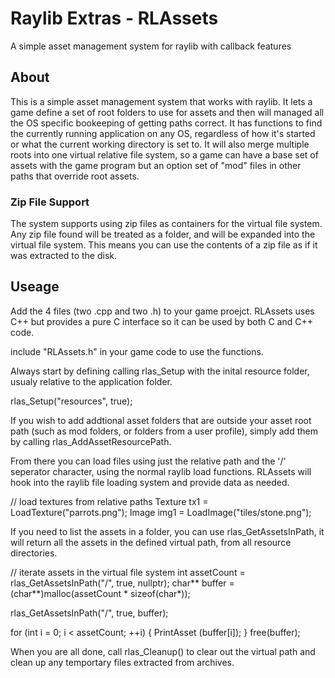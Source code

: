 # Raylib Extras - RLAssets
A simple asset management system for raylib with callback features

## About
This is a simple asset management system that works with raylib. It lets a game define a set of root folders to use for assets and then will managed all the OS specific bookeeping of getting paths correct. It has functions to find the currently running application on any OS, regardless of how it's started or what the current working directory is set to. It will also merge multiple roots into one virtual relative file system, so a game can have a base set of assets with the game program but an option set of "mod" files in other paths that override root assets.

### Zip File Support
The system supports using zip files as containers for the virtual file system. Any zip file found will be treated as a folder, and will be expanded into the virtual file system. This means you can use the contents of a zip file as if it was extracted to the disk.

## Useage
Add the 4 files (two .cpp and two .h) to your game proejct.
RLAssets uses C++ but provides a pure C interface so it can be used by both C and C++ code.

include "RLAssets.h" in your game code to use the functions.

Always start by defining calling rlas_Setup with the inital resource folder, usualy relative to the application folder.

rlas_Setup("resources", true);

If you wish to add addtional asset folders that are outside your asset root path (such as mod folders, or folders from a user profile), simply add them by calling rlas_AddAssetResourcePath.

From there you can load files using just the relative path and the '/' seperator character, using the normal raylib load functions. RLAssets will hook into the raylib file loading system and provide data as needed.

// load textures from relative paths
Texture tx1 = LoadTexture("parrots.png");
Image img1 = LoadImage("tiles/stone.png");

If you need to list the assets in a folder, you can  use rlas_GetAssetsInPath, it will return all the assets in the defined virtual path, from all resource directories.

// iterate assets in the virtual file system
int assetCount = rlas_GetAssetsInPath("/", true, nullptr);
char** buffer = (char**)malloc(assetCount * sizeof(char*));

rlas_GetAssetsInPath("/", true, buffer);

for (int i = 0; i < assetCount; ++i)
{
    PrintAsset (buffer[i]);
}
free(buffer);

When you are all done, call rlas_Cleanup() to clear out the virtual path and clean up any temportary files extracted from archives.